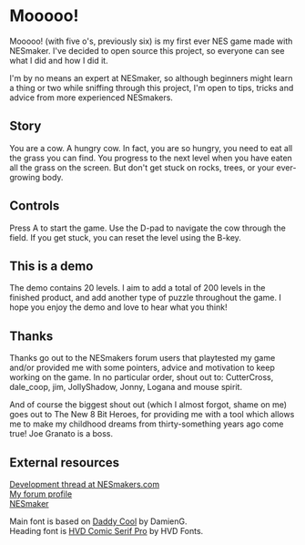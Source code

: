 # Mooooo!

Mooooo! (with five o's, previously six) is my first ever NES game made
with NESmaker. I've decided to open source this project, so everyone can
see what I did and how I did it.

I'm by no means an expert at NESmaker, so although beginners might learn
a thing or two while sniffing through this project, I'm open to tips,
tricks and advice from more experienced NESmakers.

## Story

You are a cow. A hungry cow. In fact, you are so hungry, you need to eat
all the grass you can find. You progress to the next level when you have
eaten all the grass on the screen. But don't get stuck on rocks, trees,
or your ever-growing body.

## Controls
Press A to start the game. Use the D-pad to navigate the cow through the
field. If you get stuck, you can reset the level using the B-key.

## This is a demo
The demo contains 20 levels. I aim to add a total of 200 levels in the
finished product, and add another type of puzzle throughout the game. I
hope you enjoy the demo and love to hear what you think!

## Thanks
Thanks go out to the NESmakers forum users that playtested my game
and/or provided me with some pointers, advice and motivation to keep
working on the game. In no particular order, shout out to: CutterCross,
dale_coop, jim, JollyShadow, Jonny, Logana and mouse spirit.

And of course the biggest shout out (which I almost forgot, shame on me)
goes out to The New 8 Bit Heroes, for providing me with a tool which
allows me to make my childhood dreams from thirty-something years ago
come true! Joe Granato is a boss.

## External resources
[Development thread at NESmakers.com](https://www.nesmakers.com/index.php?threads/mooooo.6565/)  
[My forum profile](https://www.nesmakers.com/index.php?members/kevin81.17159/)  
[NESmaker](https://thenew8bitheroes.com)

Main font is based on [Daddy Cool](https://damieng.com/typography/zx-origins/) by DamienG.  
Heading font is [HVD Comic Serif Pro](https://www.1001fonts.com/hvd-comic-serif-pro-font.html) by HVD Fonts.